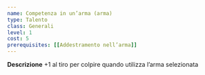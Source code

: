 ```yaml
---
name: Competenza in un’arma (arma)
type: Talento
class: Generali
level: 1
cost: 5
prerequisites: [[Addestramento nell’arma]]
---
```


**Descrizione**
+1 al tiro per colpire quando utilizza l’arma selezionata